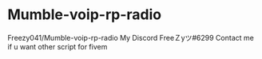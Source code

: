 # Mumble-voip-rp-radio
Freezy041/Mumble-voip-rp-radio My Discord FreeＺyツ#6299 Contact me if u want other script for fivem
